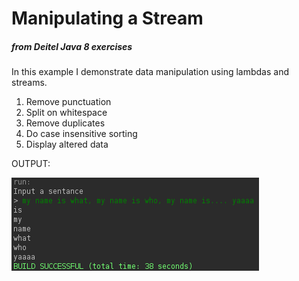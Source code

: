<h1>Manipulating a Stream<Invoice></h1><h5>from Deitel Java 8 exercises</h5>


<p>In this example I demonstrate data manipulation using lambdas and streams.</p>
<ol>
<li>Remove punctuation</li>
<li>Split on whitespace</li>
<li>Remove duplicates</li>
<li>Do case insensitive sorting</li>
<li>Display altered data</li>
</ol>


<p>OUTPUT:</p>
<img alt="terminal output" src="https://raw.githubusercontent.com/marc88cap/Java-8/master/LambdaDuplicateWordRemoval/src/duplicatewordremoval/Screenshot_2017-07-31_17-02-01.png"/>
